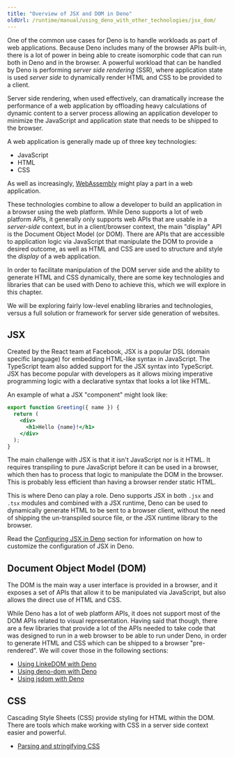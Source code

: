 ```yaml
---
title: "Overview of JSX and DOM in Deno"
oldUrl: /runtime/manual/using_deno_with_other_technologies/jsx_dom/
---
```


One of the common use cases for Deno is to handle workloads as part of web
applications. Because Deno includes many of the browser APIs built-in, there is
a lot of power in being able to create isomorphic code that can run both in Deno
and in the browser. A powerful workload that can be handled by Deno is
performing _server side rendering_ (SSR), where application state is used
_server side_ to dynamically render HTML and CSS to be provided to a client.

Server side rendering, when used effectively, can dramatically increase the
performance of a web application by offloading heavy calculations of dynamic
content to a server process allowing an application developer to minimize the
JavaScript and application state that needs to be shipped to the browser.

A web application is generally made up of three key technologies:

- JavaScript
- HTML
- CSS

As well as increasingly, [WebAssembly](../../runtime/webassembly/index.md) might
play a part in a web application.

These technologies combine to allow a developer to build an application in a
browser using the web platform. While Deno supports a lot of web platform APIs,
it generally only supports web APIs that are usable in a _server-side_ context,
but in a client/browser context, the main "display" API is the Document Object
Model (or DOM). There are APIs that are accessible to application logic via
JavaScript that manipulate the DOM to provide a desired outcome, as well as HTML
and CSS are used to structure and style the _display_ of a web application.

In order to facilitate manipulation of the DOM server side and the ability to
generate HTML and CSS dynamically, there are some key technologies and libraries
that can be used with Deno to achieve this, which we will explore in this
chapter.

We will be exploring fairly low-level enabling libraries and technologies,
versus a full solution or framework for server side generation of websites.

## JSX

Created by the React team at Facebook, JSX is a popular DSL (domain specific
language) for embedding HTML-like syntax in JavaScript. The TypeScript team also
added support for the JSX syntax into TypeScript. JSX has become popular with
developers as it allows mixing imperative programming logic with a declarative
syntax that looks a lot like HTML.

An example of what a JSX "component" might look like:

```jsx
export function Greeting({ name }) {
  return (
    <div>
      <h1>Hello {name}!</h1>
    </div>
  );
}
```

The main challenge with JSX is that it isn't JavaScript nor is it HTML. It
requires transpiling to pure JavaScript before it can be used in a browser,
which then has to process that logic to manipulate the DOM in the browser. This
is probably less efficient than having a browser render static HTML.

This is where Deno can play a role. Deno supports JSX in both `.jsx` and `.tsx`
modules and combined with a JSX runtime, Deno can be used to dynamically
generate HTML to be sent to a browser client, without the need of shipping the
un-transpiled source file, or the JSX runtime library to the browser.

Read the [Configuring JSX in Deno](./jsx.md) section for information on how to
customize the configuration of JSX in Deno.

## Document Object Model (DOM)

The DOM is the main way a user interface is provided in a browser, and it
exposes a set of APIs that allow it to be manipulated via JavaScript, but also
allows the direct use of HTML and CSS.

While Deno has a lot of web platform APIs, it does not support most of the DOM
APIs related to visual representation. Having said that though, there are a few
libraries that provide a lot of the APIs needed to take code that was designed
to run in a web browser to be able to run under Deno, in order to generate HTML
and CSS which can be shipped to a browser "pre-rendered". We will cover those in
the following sections:

- [Using LinkeDOM with Deno](./linkedom.md)
- [Using deno-dom with Deno](./deno_dom.md)
- [Using jsdom with Deno](./jsdom.md)

## CSS

Cascading Style Sheets (CSS) provide styling for HTML within the DOM. There are
tools which make working with CSS in a server side context easier and powerful.

- [Parsing and stringifying CSS](./css.md)
